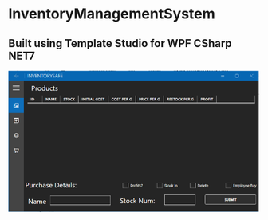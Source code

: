 # InventoryManagementSystem

## Built using Template Studio for WPF CSharp NET7

<p align="center">
	<img align="center" src="https://raw.githubusercontent.com/whiterabb17/InventoryManagementSystem/master/misc/ss.png">
</p>